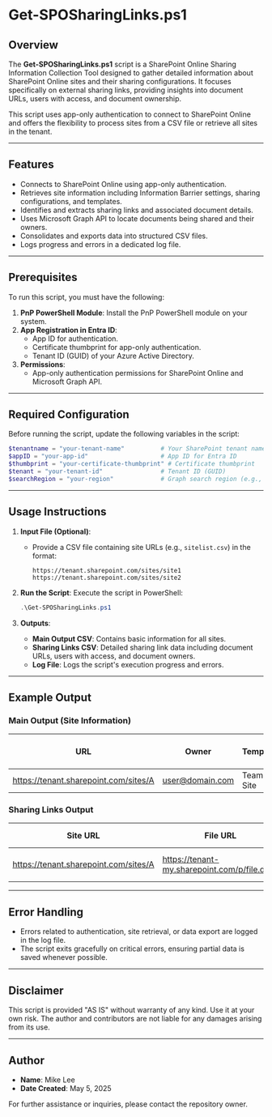 # Get-SPOSharingLinks.ps1

## Overview

The **Get-SPOSharingLinks.ps1** script is a SharePoint Online Sharing Information Collection Tool designed to gather detailed information about SharePoint Online sites and their sharing configurations. It focuses specifically on external sharing links, providing insights into document URLs, users with access, and document ownership. 

This script uses app-only authentication to connect to SharePoint Online and offers the flexibility to process sites from a CSV file or retrieve all sites in the tenant.

---

## Features

- Connects to SharePoint Online using app-only authentication.
- Retrieves site information including Information Barrier settings, sharing configurations, and templates.
- Identifies and extracts sharing links and associated document details.
- Uses Microsoft Graph API to locate documents being shared and their owners.
- Consolidates and exports data into structured CSV files.
- Logs progress and errors in a dedicated log file.

---

## Prerequisites

To run this script, you must have the following:

1. **PnP PowerShell Module**: Install the PnP PowerShell module on your system.
2. **App Registration in Entra ID**:
   - App ID for authentication.
   - Certificate thumbprint for app-only authentication.
   - Tenant ID (GUID) of your Azure Active Directory.
3. **Permissions**:
   - App-only authentication permissions for SharePoint Online and Microsoft Graph API.

---

## Required Configuration

Before running the script, update the following variables in the script:

```powershell
$tenantname = "your-tenant-name"          # Your SharePoint tenant name (without ".sharepoint.com")
$appID = "your-app-id"                    # App ID for Entra ID
$thumbprint = "your-certificate-thumbprint" # Certificate thumbprint
$tenant = "your-tenant-id"                # Tenant ID (GUID)
$searchRegion = "your-region"             # Graph search region (e.g., NAM, EMEA)
```

---

## Usage Instructions

1. **Input File (Optional)**:
   - Provide a CSV file containing site URLs (e.g., `sitelist.csv`) in the format:
     ```
     https://tenant.sharepoint.com/sites/site1
     https://tenant.sharepoint.com/sites/site2
     ```

2. **Run the Script**:
   Execute the script in PowerShell:
   ```powershell
   .\Get-SPOSharingLinks.ps1
   ```

3. **Outputs**:
   - **Main Output CSV**: Contains basic information for all sites.
   - **Sharing Links CSV**: Detailed sharing link data including document URLs, users with access, and document owners.
   - **Log File**: Logs the script's execution progress and errors.

---

## Example Output

### Main Output (Site Information)
| URL                                   | Owner         | Template  | Sharing Capability | Last Content Modified |
|---------------------------------------|---------------|-----------|---------------------|------------------------|
| https://tenant.sharepoint.com/sites/A | user@domain.com | Team Site | Enabled             | 2025-05-01            |

### Sharing Links Output
| Site URL                              | File URL                                      | File Owner         | Sharing Group Name | Sharing Link Members           |
|---------------------------------------|-----------------------------------------------|--------------------|--------------------|---------------------------------|
| https://tenant.sharepoint.com/sites/A | https://tenant-my.sharepoint.com/p/file.docx | John Doe <email>   | SharingLinks12345  | Alice <alice@domain.com>; Bob |

---

## Error Handling

- Errors related to authentication, site retrieval, or data export are logged in the log file.
- The script exits gracefully on critical errors, ensuring partial data is saved whenever possible.

---

## Disclaimer

This script is provided "AS IS" without warranty of any kind. Use it at your own risk. The author and contributors are not liable for any damages arising from its use.

---

## Author

- **Name**: Mike Lee
- **Date Created**: May 5, 2025

For further assistance or inquiries, please contact the repository owner.
